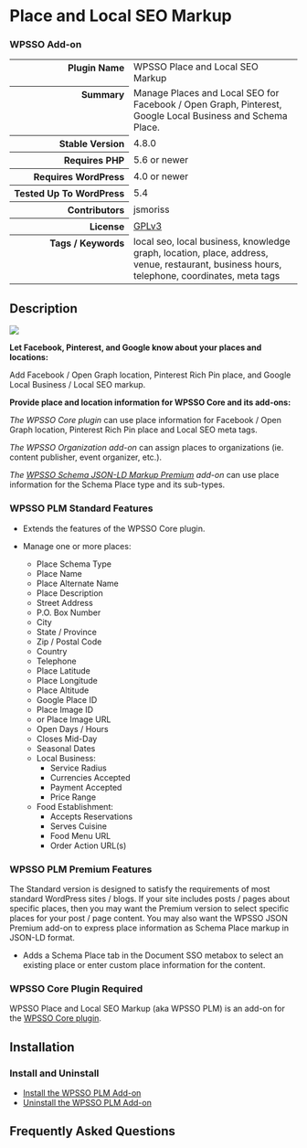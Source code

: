 <h1>Place and Local SEO Markup</h1><h3>WPSSO Add-on</h3>

<table>
<tr><th align="right" valign="top" nowrap>Plugin Name</th><td>WPSSO Place and Local SEO Markup</td></tr>
<tr><th align="right" valign="top" nowrap>Summary</th><td>Manage Places and Local SEO for Facebook / Open Graph, Pinterest, Google Local Business and Schema Place.</td></tr>
<tr><th align="right" valign="top" nowrap>Stable Version</th><td>4.8.0</td></tr>
<tr><th align="right" valign="top" nowrap>Requires PHP</th><td>5.6 or newer</td></tr>
<tr><th align="right" valign="top" nowrap>Requires WordPress</th><td>4.0 or newer</td></tr>
<tr><th align="right" valign="top" nowrap>Tested Up To WordPress</th><td>5.4</td></tr>
<tr><th align="right" valign="top" nowrap>Contributors</th><td>jsmoriss</td></tr>
<tr><th align="right" valign="top" nowrap>License</th><td><a href="https://www.gnu.org/licenses/gpl.txt">GPLv3</a></td></tr>
<tr><th align="right" valign="top" nowrap>Tags / Keywords</th><td>local seo, local business, knowledge graph, location, place, address, venue, restaurant, business hours, telephone, coordinates, meta tags</td></tr>
</table>

<h2>Description</h2>

<p style="margin:0;"><img class="readme-icon" src="https://surniaulula.github.io/wpsso-plm/assets/icon-256x256.png"></p>

<p><strong>Let Facebook, Pinterest, and Google know about your places and locations:</strong></p>

<p>Add Facebook / Open Graph location, Pinterest Rich Pin place, and Google Local Business / Local SEO markup.</p>

<p><strong>Provide place and location information for WPSSO Core and its add-ons:</strong></p>

<p><em>The WPSSO Core plugin</em> can use place information for Facebook / Open Graph location, Pinterest Rich Pin place and Local SEO meta tags.</p>

<p><em>The WPSSO Organization add-on</em> can assign places to organizations (ie. content publisher, event organizer, etc.).</p>

<p><em>The <a href="https://wpsso.com/extend/plugins/wpsso-schema-json-ld/">WPSSO Schema JSON-LD Markup Premium</a> add-on</em> can use place information for the Schema Place type and its sub-types.</p>

<h3>WPSSO PLM Standard Features</h3>

<ul>
<li><p>Extends the features of the WPSSO Core plugin.</p></li>
<li><p>Manage one or more places:</p>

<ul>
<li>Place Schema Type</li>
<li>Place Name</li>
<li>Place Alternate Name</li>
<li>Place Description</li>
<li>Street Address</li>
<li>P.O. Box Number</li>
<li>City</li>
<li>State / Province</li>
<li>Zip / Postal Code</li>
<li>Country</li>
<li>Telephone</li>
<li>Place Latitude</li>
<li>Place Longitude</li>
<li>Place Altitude</li>
<li>Google Place ID</li>
<li>Place Image ID</li>
<li>or Place Image URL</li>
<li>Open Days / Hours</li>
<li>Closes Mid-Day</li>
<li>Seasonal Dates</li>
<li>Local Business:

<ul>
<li>Service Radius</li>
<li>Currencies Accepted</li>
<li>Payment Accepted</li>
<li>Price Range</li>
</ul></li>
<li>Food Establishment:

<ul>
<li>Accepts Reservations</li>
<li>Serves Cuisine</li>
<li>Food Menu URL</li>
<li>Order Action URL(s)</li>
</ul></li>
</ul></li>
</ul>

<h3>WPSSO PLM Premium Features</h3>

<p>The Standard version is designed to satisfy the requirements of most standard WordPress sites / blogs. If your site includes posts / pages about specific places, then you may want the Premium version to select specific places for your post / page content. You may also want the WPSSO JSON Premium add-on to express place information as Schema Place markup in JSON-LD format.</p>

<ul>
<li>Adds a Schema Place tab in the Document SSO metabox to select an existing place or enter custom place information for the content.</li>
</ul>

<h3>WPSSO Core Plugin Required</h3>

<p>WPSSO Place and Local SEO Markup (aka WPSSO PLM) is an add-on for the <a href="https://wordpress.org/plugins/wpsso/">WPSSO Core plugin</a>.</p>


<h2>Installation</h2>

<h3 class="top">Install and Uninstall</h3>

<ul>
<li><a href="https://wpsso.com/docs/plugins/wpsso-plm/installation/install-the-plugin/">Install the WPSSO PLM Add-on</a></li>
<li><a href="https://wpsso.com/docs/plugins/wpsso-plm/installation/uninstall-the-plugin/">Uninstall the WPSSO PLM Add-on</a></li>
</ul>


<h2>Frequently Asked Questions</h2>




